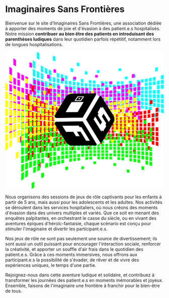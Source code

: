 # Imaginaires Sans Frontières

Bienvenue sur le site d'Imaginaires Sans Frontières, une association dédiée à apporter des moments de joie et d'évasion à des patient.e.s hospitalisés. Notre mission **contribuer au bien être des patients en introduisant des parenthèses ludiques** dans leur quotidien parfois répétitif, notamment lors de longues hospitalisations.

![](img/logo-isf-fullart.svg)

Nous organisons des sessions de jeux de rôle captivants pour les enfants à partir de 5 ans, mais aussi pour les adolescents et les adultes. Nos activités se déroulent dans les services hospitaliers, où nous créons des moments d'évasion dans des univers multiples et variés. Que ce soit en menant des enquêtes palpitantes, en orchestrant le casse du siècle, ou en vivant des aventures épiques d'héroïc-fantaisie, chaque scénario est conçu pour stimuler l'imaginaire et divertir les participant.e.s.

Nos jeux de rôle ne sont pas seulement une source de divertissement; ils sont aussi un outil puissant pour encourager l'interaction sociale, renforcer la créativité, et apporter un souffle d'air frais dans le quotidien des patient.e.s. Grâce à ces moments immersives, nous offrons aux participant.e.s la possibilité de s'évader, de rêver et de vivre des expériences uniques, le temps d'une partie.

Rejoignez-nous dans cette aventure ludique et solidaire, et contribuez à transformer les journées des patient.e.s en moments mémorables et joyeux. Ensemble, faisons de l'imaginaire une frontière à franchir pour le bien-être de tous.
